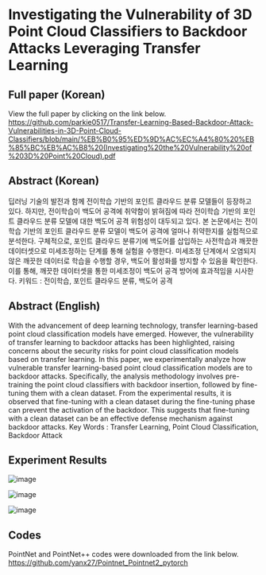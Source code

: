 # Investigating the Vulnerability of 3D Point Cloud Classifiers to Backdoor Attacks Leveraging Transfer Learning

## Full paper (Korean)
View the full paper by clicking on the link below.  
https://github.com/parkie0517/Transfer-Learning-Based-Backdoor-Attack-Vulnerabilities-in-3D-Point-Cloud-Classifiers/blob/main/%EB%B0%95%ED%9D%AC%EC%A4%80%20%EB%85%BC%EB%AC%B8%20(Investigating%20the%20Vulnerability%20of%203D%20Point%20Cloud).pdf  

## Abstract (Korean)
딥러닝 기술의 발전과 함께 전이학습 기반의 포인트 클라우드 분류 모델들이 등장하고 있다. 하지만, 전이학습이 백도어 공격에 취약함이 밝혀짐에 따라 전이학습 기반의 포인트 클라우드 분류 모델에 대한 백도어 공격 위험성이 대두되고 있다. 본 논문에서는 전이학습 기반의 포인트 클라우드 분류 모델이 백도어 공격에 얼마나 취약한지를 실험적으로 분석한다. 구체적으로, 포인트 클라우드 분류기에 백도어를 삽입하는 사전학습과 깨끗한 데이터셋으로 미세조정하는 단계를 통해 실험을 수행한다. 미세조정 단계에서 오염되지 않은 깨끗한 데이터로 학습을 수행할 경우, 백도어 활성화를 방지할 수 있음을 확인한다. 이를 통해, 깨끗한 데이터셋을 통한 미세조정이 백도어 공격 방어에 효과적임을 시사한다. 
키워드 : 전이학습, 포인트 클라우드 분류, 백도어 공격

## Abstract (English)
With the advancement of deep learning technology, transfer learning-based point cloud classification models have emerged. However, the vulnerability of transfer learning to backdoor attacks has been highlighted, raising concerns about the security risks for point cloud classification models based on transfer learning. In this paper, we experimentally analyze how vulnerable transfer learning-based point cloud classification models are to backdoor attacks. Specifically, the analysis methodology involves pre-training the point cloud classifiers with backdoor insertion, followed by fine-tuning them with a clean dataset. From the experimental results, it is observed that fine-tuning with a clean dataset during the fine-tuning phase can prevent the activation of the backdoor. This suggests that fine-tuning with a clean dataset can be an effective defense mechanism against backdoor attacks.
Key Words : Transfer Learning, Point Cloud Classification, Backdoor Attack

## Experiment Results
![image](https://github.com/parkie0517/Transfer-Learning-Based-Backdoor-Attack-Vulnerabilities-in-3D-Point-Cloud-Classifiers/assets/80407632/d0a94b6b-1077-405e-a53f-cab27448a8bb)  

![image](https://github.com/parkie0517/Transfer-Learning-Based-Backdoor-Attack-Vulnerabilities-in-3D-Point-Cloud-Classifiers/assets/80407632/f7621355-8dc2-4dfe-8135-da97d4e74700)  

![image](https://github.com/parkie0517/Transfer-Learning-Based-Backdoor-Attack-Vulnerabilities-in-3D-Point-Cloud-Classifiers/assets/80407632/7a190ea0-e70c-4e3b-bb33-a1d5d55e18ea)  


## Codes
PointNet and PointNet++ codes were downloaded from the link below.  
https://github.com/yanx27/Pointnet_Pointnet2_pytorch
